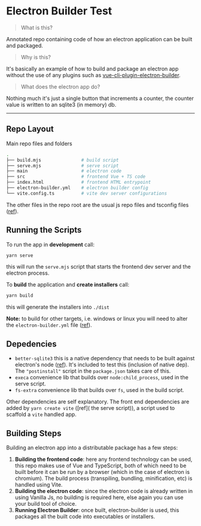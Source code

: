 # Electron Builder Test

> What is this?

Annotated repo containing code of how an electron application can be built and
packaged.

> Why is this?

It's basically an example of how to build and package an electron app without
the use of any plugins such as [vue-cli-plugin-electron-builder](https://github.com/nklayman/vue-cli-plugin-electron-builder).

> What does the electron app do?

Nothing much it's just a single button that increments a counter, the counter
value is written to an sqlite3 (in memory) db.

---

## Repo Layout

Main repo files and folders

```bash
.
├── build.mjs               # build script
├── serve.mjs               # serve script
├── main                    # electron code
├── src                     # frontend Vue + TS code
├── index.html              # frontend HTML entrypoint
├── electron-builder.yml    # electron builder config
└── vite.config.ts          # vite dev server configurations

```

The other files in the repo root are the usual js repo files and tsconfig files ([ref](https://www.typescriptlang.org/tsconfig)).

## Running the Scripts

To run the app in **development** call:

```bash
yarn serve
```

this will run the `serve.mjs` script that starts the frontend dev server and the electron process.

To **build** the application and **create installers** call:

```bash
yarn build
```

this will generate the installers into `./dist`

**Note:** to build for other targets, i.e. windows or linux you will need to
alter the `electron-builder.yml` file ([ref](https://www.electron.build/configuration/configuration)).

## Depedencies

- `better-sqlite3` this is a native dependency that needs to be built against electron's node ([ref](https://www.electronjs.org/docs/latest/tutorial/using-native-node-modules)). It's included to test this (inclusion of native dep). The `"postinstall"` script in the `package.json` takes care of this.
- `execa` convenience lib that builds over `node:child_process`, used in the serve script.
- `fs-extra` convenience lib that builds over `fs`, used in the build script.

Other dependencies are self explanatory. The front end dependencies are added by `yarn create vite` ([ref]( the serve script)), a script used to scaffold a `vite` handled app.

## Building Steps

Building an electron app into a distributable package has a few steps:

1. **Building the frontend code**: here any frontend technology can be used, this repo makes use of Vue and TypeScript, both of which need to be built before it can be run by a browser (which in the case of electron is chromium). The build process (transpiling, bundling, minification, etc) is handled using Vite.
2. **Building the electron code**: since the electron code is already written in using Vanilla Js, no building is required here, else again you can use your build tool of choice.
3. **Running Electron Builder**: once built, electron-builder is used, this packages all the built code into executables or installers.
